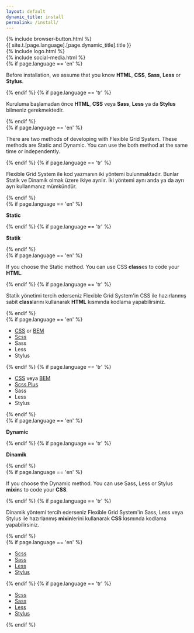 ```yaml
---
layout: default
dynamic_title: install
permalink: /install/
---
```


<div class="dn-browser">
  <div class="dn-browser-header">
    {% include browser-button.html %}
    <div class="dn-style--title">{{ site.t.[page.language].[page.dynamic_title].title }}</div>
    {% include logo.html %}
  </div>
  <div class="dn-browser-body">
    <div class="dn-browser-body__item">
      <div class="wrap xl-table xl-gutter-40 xl-top xl-center md-normal">
        <div class="col xl-width-360 md-1-1">
          {% include social-media.html %}
        </div>
        <div class="col xl-1-1">
          <div class="dn-content">
            {% if page.language == 'en' %}
              <p>Before installation, we assume that you know <b>HTML</b>, <b>CSS</b>, <b>Sass</b>, <b>Less</b> or <b>Stylus</b>.</p>
            {% endif %}
            {% if page.language == 'tr' %}
              <p>Kuruluma başlamadan önce <b>HTML</b>, <b>CSS</b> veya <b>Sass</b>, <b>Less</b> ya da <b>Stylus</b> bilmeniz gerekmektedir.</p>
            {% endif %}
            <div class="dn-height-16"></div>
            {% if page.language == 'en' %}
              <p>There are two methods of developing with Flexible Grid System. These methods are Static and Dynamic. You can use the both method at the same time or independently.</p>
            {% endif %}
            {% if page.language == 'tr' %}
              <p>Flexible Grid System ile kod yazmanın iki yöntemi bulunmaktadır. Bunlar Statik ve Dinamik olmak üzere ikiye ayrılır. İki yöntemi aynı anda ya da ayrı ayrı kullanmanız mümkündür.</p>
            {% endif %}
            <div class="wrap xl-gutter-24 xl-top xl-2 md-1">
              <div class="col">
                <div class="dn-height-24"></div>
                {% if page.language == 'en' %}
                  <p><b>Static</b></p>
                {% endif %}
                {% if page.language == 'tr' %}
                  <p><b>Statik</b></p>
                {% endif %}
                <div class="dn-height-8"></div>
                {% if page.language == 'en' %}
                  <p>If you choose the Static method. You can use CSS <b>class</b>es to code your <b>HTML</b>.</p>
                {% endif %}
                {% if page.language == 'tr' %}
                  <p>Statik yönetimi tercih ederseniz Flexible Grid System'in CSS ile hazırlanmış sabit <b>class</b>larını kullanarak <b>HTML</b> kısmında kodlama yapabilirsiniz.</p>
                {% endif %}
                <div class="dn-height-16"></div>
                {% if page.language == 'en' %}
                  <ul>
                    <li><a href="/install/css/">CSS</a> or <a href="/install/bem/">BEM</a></li>
                    <li><a href="/install/scss/">Scss</a></li>
                    <li><span class="line-through">Sass</span></li>
                    <li><span class="line-through">Less</span></li>
                    <li><span class="line-through">Stylus</span></li>
                  </ul>
                {% endif %}
                {% if page.language == 'tr' %}
                  <ul>
                    <li><a href="/tr/install/css/">CSS</a> veya <a href="/tr/install/bem/">BEM</a></li>
                    <li><a href="/tr/install/scss-plus/">Scss Plus</a></li>
                    <li><span class="line-through">Sass</span></li>
                    <li><span class="line-through">Less</span></li>
                    <li><span class="line-through">Stylus</span></li>
                  </ul>
                {% endif %}
              </div>
              <div class="col">
                <div class="dn-height-24"></div>
                {% if page.language == 'en' %}
                  <p><b>Dynamic</b></p>
                {% endif %}
                {% if page.language == 'tr' %}
                  <p><b>Dinamik</b></p>
                {% endif %}
                <div class="dn-height-8"></div>
                {% if page.language == 'en' %}
                  <p>If you choose the Dynamic method. You can use Sass, Less or Stylus <b>mixin</b>s to code your <b>CSS</b>.</p>
                {% endif %}
                {% if page.language == 'tr' %}
                  <p>Dinamik yöntemi tercih ederseniz Flexible Grid System'in Sass, Less veya Stylus ile hazırlanmış <b>mixin</b>lerini kullanarak <b>CSS</b> kısmında kodlama yapabilirsiniz.</p>
                {% endif %}
                <div class="dn-height-16"></div>
                {% if page.language == 'en' %}
                  <ul>
                    <li><a href="/install/scss/">Scss</a></li>
                    <li><a href="/install/sass/">Sass</a></li>
                    <li><a href="/install/less/">Less</a></li>
                    <li><a href="/install/stylus/">Stylus</a></li>
                  </ul>
                {% endif %}
                {% if page.language == 'tr' %}
                  <ul>
                    <li><a href="/tr/install/scss/">Scss</a></li>
                    <li><a href="/tr/install/sass/">Sass</a></li>
                    <li><a href="/tr/install/less/">Less</a></li>
                    <li><a href="/tr/install/stylus/">Stylus</a></li>
                  </ul>
                {% endif %}
              </div>
            </div>
          </div>
        </div>
      </div>
    </div>
  </div>
</div>
